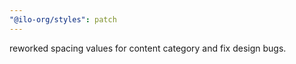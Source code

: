 ```yaml
---
"@ilo-org/styles": patch
---
```


reworked spacing values for content category and fix design bugs.
